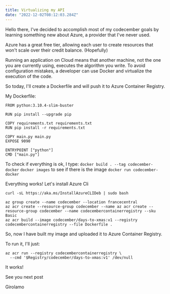 ```yaml
---
title: Virtualizing my API 
date: "2022-12-02T08:12:03.284Z"
---
```

Hello there,
I've decided to accomplish most of my codecember goals by learning something new about Azure, a provider that I've never used.

Azure has a great free tier, allowing each user to create resources that won't scale over their credit balance. 
(Hopefully)

Running an application on Cloud means that another machine, not the one you are currently using, executes the algorithm you write. 
To avoid configuration mistakes, a developer can use Docker and virtualize the execution of the code.


So today, I'll create a Dockerfile and will push it to Azure Container Registry.

My Dockerfile:

```
FROM python:3.10.4-slim-buster

RUN pip install --upgrade pip

COPY requirements.txt requirements.txt
RUN pip install -r requirements.txt

COPY main.py main.py
EXPOSE 9090

ENTRYPOINT ["python"]
CMD ["main.py"]
```

To check if everything is ok, I type:
`docker build . --tag codecember-docker`
`docker images` 
to see if there is the image 
`docker run codecember-docker`

Everything works!
Let's install Azure Cli

`curl -sL https://aka.ms/InstallAzureCLIDeb | sudo bash`

```
az group create --name codecember --location francecentral
az acr create --resource-group codecember --name az acr create --resource-group codecember --name codecembercontainerregistry --sku Basic
az acr build --image codecember/days-to-xmas:v1 --registry codecembercontainerregistry --file Dockerfile .
```

So, now I have built my image and uploaded it to Azure Container Registry.

To run it, I'll just:

```
az acr run --registry codecembercontainerregistry \
  --cmd '$Registry/codecember/days-to-xmas:v1' /dev/null
```

It works!

See you next post

Girolamo


